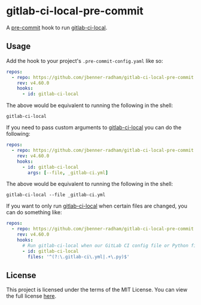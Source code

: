 gitlab-ci-local-pre-commit
==========================
A [pre-commit][PRE_COMMIT] hook to run [gitlab-ci-local][GITLAB_CI_LOCAL].

Usage
-----
Add the hook to your project's `.pre-commit-config.yaml` like so:

```yaml
repos:
  - repo: https://github.com/jbenner-radham/gitlab-ci-local-pre-commit
    rev: v4.60.0
    hooks:
      - id: gitlab-ci-local
```

The above would be equivalent to running the following in the shell:

```shell
gitlab-ci-local
```

If you need to pass custom arguments to [gitlab-ci-local][GITLAB_CI_LOCAL] you can do the following:

```yaml
repos:
  - repo: https://github.com/jbenner-radham/gitlab-ci-local-pre-commit
    rev: v4.60.0
    hooks:
      - id: gitlab-ci-local
        args: [--file, _gitlab-ci.yml]
```

The above would be equivalent to running the following in the shell:

```shell
gitlab-ci-local --file _gitlab-ci.yml
```

If you want to only run [gitlab-ci-local][GITLAB_CI_LOCAL] when certain files are changed, you can do something like:

```yaml
repos:
  - repo: https://github.com/jbenner-radham/gitlab-ci-local-pre-commit
    rev: v4.60.0
    hooks:
      # Run gitlab-ci-local when our GitLab CI config file or Python files are modified.
      - id: gitlab-ci-local
        files: '^(?:\.gitlab-ci\.yml|.+\.py)$'
```

License
-------
This project is licensed under the terms of the MIT License. You can view the full license [here](LICENSE).

[GITLAB_CI_LOCAL]: https://github.com/firecow/gitlab-ci-local
[PRE_COMMIT]: https://pre-commit.com/

